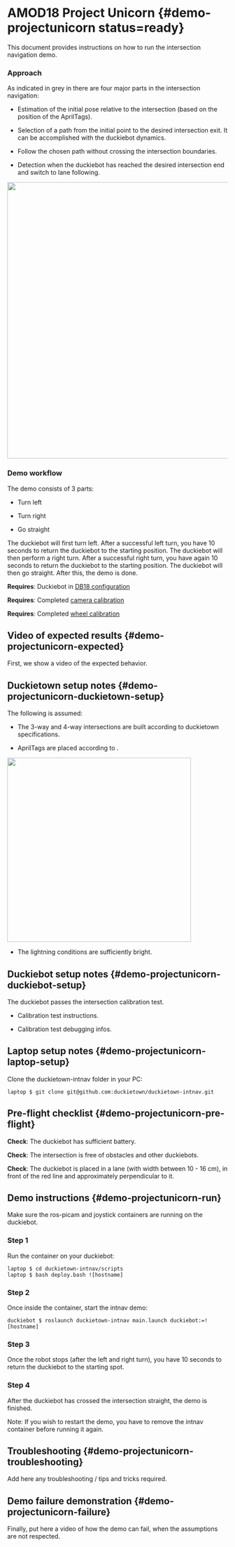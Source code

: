 # AMOD18 Project Unicorn {#demo-projectunicorn status=ready}

This document provides instructions on how to run the intersection navigation demo. 

### Approach
As indicated in grey in [](#fig:software) there are four major parts in the intersection navigation:

* Estimation of the initial pose relative to the intersection (based on the position of the AprilTags).

* Selection of a path from the initial point to the desired intersection exit. It can be accomplished with the duckiebot dynamics.

* Follow the chosen path without crossing the intersection boundaries.

* Detection when the duckiebot has reached the desired intersection end and switch to lane following.

<div figure-id="fig:software" figure-caption="Diagram showing the approach" >
     <img src="software.png" style='width: 45em'/>
</div>


### Demo workflow

The demo consists of 3 parts:


* Turn left


* Turn right


* Go straight


The duckiebot will first turn left. After a successful left turn, you have 10 seconds to return the duckiebot to the starting position. The duckiebot will then perform a right turn. After a successful right turn, you have again 10 seconds to return the duckiebot to the starting position. The duckiebot will then go straight. After this, the demo is done.

<div class='requirements' markdown="1">


**Requires**: Duckiebot in [DB18 configuration](#duckiebot-configurations)


**Requires**: Completed [camera calibration](#camera-calib)


**Requires**: Completed [wheel calibration](#wheel-calibration)


</div>

## Video of expected results {#demo-projectunicorn-expected}


First, we show a video of the expected behavior.

## Duckietown setup notes {#demo-projectunicorn-duckietown-setup}


The following is assumed:


* The 3-way and 4-way intersections are built according to duckietown specifications.


* AprilTags are placed according to [](#fig:4-way).

<div figure-id="fig:4-way" figure-caption="Correct position of the Apriltags in a 4-way Intersection" >
     <img src="Intersection4.png" style='width: 30em'/>
</div>


* The lightning conditions are sufficiently bright.



## Duckiebot setup notes {#demo-projectunicorn-duckiebot-setup}

The duckiebot passes the intersection calibration test.

* Calibration test instructions.

* Calibration test debugging infos.


## Laptop setup notes {#demo-projectunicorn-laptop-setup}


Clone the duckietown-intnav folder in your PC:
 
    laptop $ git clone git@github.com:duckietown/duckietown-intnav.git

## Pre-flight checklist {#demo-projectunicorn-pre-flight}



**Check**: The duckiebot has sufficient battery.

**Check**: The intersection is free of obstacles and other duckiebots.

**Check**: The duckiebot is placed in a lane (with width between 10 - 16 cm), in front of the red line and  approximately perpendicular to it.

## Demo instructions {#demo-projectunicorn-run}


Make sure the ros-picam and joystick containers are running on the duckiebot.


### Step 1
Run the container on your duckiebot:

    laptop $ cd duckietown-intnav/scripts
    laptop $ bash deploy.bash ![hostname]

### Step 2
Once inside the container, start the intnav demo:

    duckiebot $ roslaunch duckietown-intnav main.launch duckiebot:=![hostname]

### Step 3
Once the robot stops (after the left and right turn), you have 10 seconds to return the duckiebot to the starting spot.


### Step 4
After the duckiebot has crossed the intersection straight, the demo is finished.


Note: If you wish to restart the demo, you have to remove the intnav container before running it again. 

## Troubleshooting {#demo-projectunicorn-troubleshooting}


Add here any troubleshooting / tips and tricks required.

## Demo failure demonstration {#demo-projectunicorn-failure}


Finally, put here a video of how the demo can fail, when the assumptions are not respected.
